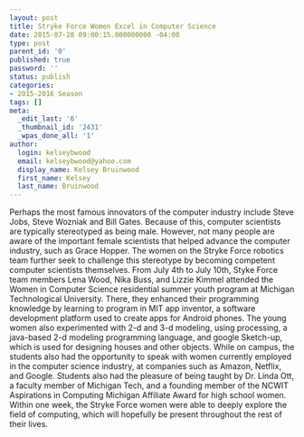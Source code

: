 ```yaml
---
layout: post
title: Stryke Force Women Excel in Computer Science
date: 2015-07-28 09:00:15.000000000 -04:00
type: post
parent_id: '0'
published: true
password: ''
status: publish
categories:
- 2015-2016 Season
tags: []
meta:
  _edit_last: '6'
  _thumbnail_id: '2431'
  _wpas_done_all: '1'
author:
  login: kelseybwood
  email: kelseybwood@yahoo.com
  display_name: Kelsey Bruinwood
  first_name: Kelsey
  last_name: Bruinwood
---
```

<p>Perhaps the most famous innovators of the computer industry include Steve Jobs, Steve Wozniak and Bill Gates. Because of this, computer scientists are typically stereotyped as being male. However, not many people are aware of the important female scientists that helped advance the computer industry, such as Grace Hopper. The women on the Stryke Force robotics team further seek to challenge this stereotype by becoming competent computer scientists themselves. From July 4th to July 10th, Styke Force team members Lena Wood, Nika Buss, and Lizzie Kimmel attended the Women in Computer Science residential summer youth program at Michigan Technological University. There, they enhanced their programming knowledge by learning to program in MIT app inventor, a software development platform used to create apps for Android phones. The young women also experimented with 2-d and 3-d modeling, using processing, a java-based 2-d modeling programming language, and google Sketch-up, which is used for designing houses and other objects. While on campus, the students also had the opportunity to speak with women currently employed in the computer science industry, at companies such as Amazon, Netflix, and Google. Students also had the pleasure of being taught by Dr. Linda Ott, a faculty member of Michigan Tech, and a founding member of the NCWIT Aspirations in Computing Michigan Affiliate Award for high school women. Within one week, the Stryke Force women were able to deeply explore the field of computing, which will hopefully be present throughout the rest of their lives.</p>
